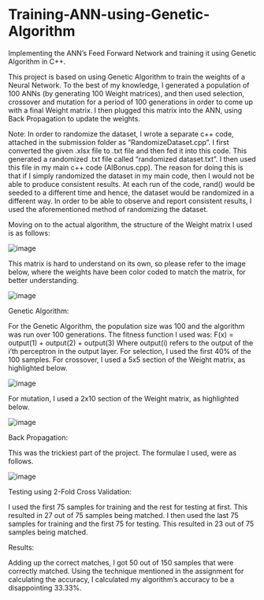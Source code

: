 # Training-ANN-using-Genetic-Algorithm
Implementing the ANN’s Feed Forward Network and training it using Genetic Algorithm in C++.

This project is based on using Genetic Algorithm to train the weights of a Neural Network. To the best of my knowledge, I generated a population of 100 ANNs (by generating 100 Weight matrices), and then used selection, crossover and mutation for a period of 100 generations in order to come up with a final Weight matrix. I then plugged this matrix into the ANN, using Back Propagation to update the weights.

Note: In order to randomize the dataset, I wrote a separate c++ code, attached in the submission folder as “RandomizeDataset.cpp”. I first converted the given .xlsx file to .txt file and then fed it into this code. This generated a randomized .txt file called “randomized dataset.txt”. I then used this file in my main c++ code (AIBonus.cpp).
The reason for doing this is that if I simply randomized the dataset in my main code, then I would not be able to produce consistent results. At each run of the code, rand() would be seeded to a different time and hence, the dataset would be randomized in a different way. In order to be able to observe and report consistent results, I used the aforementioned method of randomizing the dataset.

Moving on to the actual algorithm, the structure of the Weight matrix I used is as follows:

![image](https://user-images.githubusercontent.com/54366232/120939674-8e064580-c732-11eb-887d-f963aa6e340c.png)

This matrix is hard to understand on its own, so please refer to the image below, where the weights have been color coded to match the matrix, for better understanding.

![image](https://user-images.githubusercontent.com/54366232/120939686-96f71700-c732-11eb-8b67-b7b08f4d75dd.png)


Genetic Algorithm:

For the Genetic Algorithm, the population size was 100 and the algorithm was run over 100 generations. The fitness function I used was:
F(x) = output(1) + output(2) + output(3)
Where output(i) refers to the output of the i’th perceptron in the output layer.
For selection, I used the first 40% of the 100 samples.
For crossover, I used a 5x5 section of the Weight matrix, as highlighted below.

![image](https://user-images.githubusercontent.com/54366232/120939711-afffc800-c732-11eb-9ab4-46f83edee3ca.png)


For mutation, I used a 2x10 section of the Weight matrix, as highlighted below.

![image](https://user-images.githubusercontent.com/54366232/120939725-c3129800-c732-11eb-9b24-3a325e4f66e1.png)


Back Propagation:

This was the trickiest part of the project.
The formulae I used, were as follows.

![image](https://user-images.githubusercontent.com/54366232/120939752-e76e7480-c732-11eb-9d64-2215677d6497.png)


Testing using 2-Fold Cross Validation:

I used the first 75 samples for training and the rest for testing at first. This resulted in 27 out of 75 samples being matched. I then used the last 75 samples for training and the first 75 for testing. This resulted in 23 out of 75 samples being matched.

Results:

Adding up the correct matches, I got 50 out of 150 samples that were correctly matched. Using the technique mentioned in the assignment for calculating the accuracy, I calculated my algorithm’s accuracy to be a disappointing 33.33%.
